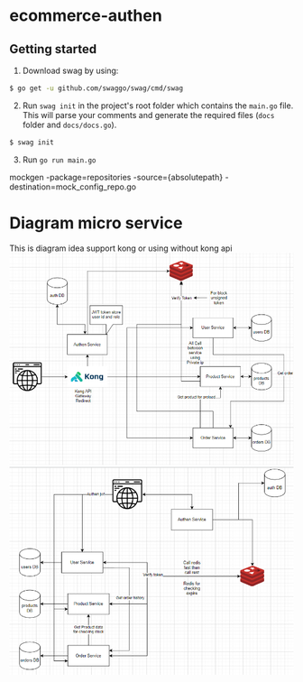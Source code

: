 # ecommerce-authen

## Getting started
1. Download swag by using:
```sh
$ go get -u github.com/swaggo/swag/cmd/swag
```
2. Run `swag init` in the project's root folder which contains the `main.go` file. This will parse your comments and generate the required files (`docs` folder and `docs/docs.go`).
```sh
$ swag init
```

3. Run `go run main.go`

mockgen -package=repositories -source={absolutepath} -destination=mock_config_repo.go

# Diagram micro service
This is diagram idea support kong or using without kong api
<img src="ecommerce-diagram.png"  />
<img src="ecommerce-micro-diagram.png" />
